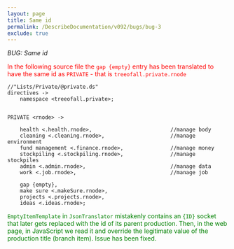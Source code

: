 ```yaml
---
layout: page
title: Same id
permalink: /DescribeDocumentation/v092/bugs/bug-3
exclude: true
---
```

_BUG: Same id_

<span style="color:red">In the following source file the ```gap {empty}``` entry has been translated to have the same id as ```PRIVATE``` - that is ```treeofall.private.rnode```</span>

```
//"Lists/Private/@private.ds"
directives -> 
	namespace <treeofall.private>;


PRIVATE <rnode> ->

	health <.health.rnode>, 						//manage body
	cleaning <.cleaning.rnode>,						//manage environment
	fund management <.finance.rnode>,				//manage money
	stockpiling <.stockpiling.rnode>,				//manage stockpiles
	admin <.admin.rnode>,							//manage data
	work <.job.rnode>,								//manage job

	gap {empty},
	make sure <.makeSure.rnode>,
	projects <.projects.rnode>,
	ideas <.ideas.rnode>;
```

<span style="color:green">```EmptyItemTemplate``` in ```JsonTranslator``` mistakenly contains an ```{ID}``` socket that later gets replaced with the id of its parent production. Then, in the web page, in JavaScript we read it and override the legitimate value of the production title (branch item). Issue has been fixed.</span>
